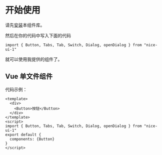 # 开始使用
请先[安装](#/doc/install)本组件库。

然后在你的代码中写入下面的代码

```
import { Button, Tabs, Tab, Switch, Dialog, openDialog } from "nice-ui-1"
```

就可以使用我提供的组件了。

## Vue 单文件组件

代码示例：

```
<template>
  <div>
    <Button>按钮</Button>
  </div>
</template>
<script>
import { Button, Tabs, Tab, Switch, Dialog, openDialog } from "nice-ui-1"
export default {
  components: {Button}
}
</script>
```